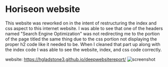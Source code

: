 # Horiseon website

This website was reworked on in the intent of restructuring the index and css aspect to this internet website. I was able to see that one of the headers named "Search Engine Optimization" was not redirecting me to the portion of the page titled the same thing due to the css portion not displaying the proper h2 code like it needed to be. When I cleaned that part up along with the index code I was able to see the website, index, and css code correctly.





website: https://hgladstone3.github.io/deepwebsitereport/
![screenshot](assets\images\screenshot.PNG)